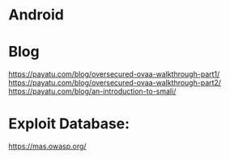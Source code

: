 # Android
# Blog
https://payatu.com/blog/oversecured-ovaa-walkthrough-part1/ https://payatu.com/blog/oversecured-ovaa-walkthrough-part2/ https://payatu.com/blog/an-introduction-to-smali/


# Exploit Database:
https://mas.owasp.org/

